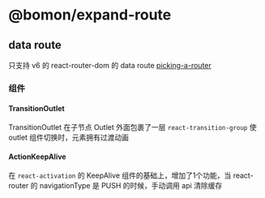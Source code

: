 # @bomon/expand-route

## data route

只支持 v6 的 react-router-dom 的 data route [picking-a-router](https://reactrouter.com/en/main/routers/picking-a-router)

### 组件

#### TransitionOutlet

TransitionOutlet 在子节点 Outlet 外面包裹了一层 ```react-transition-group``` 使 outlet 组件切换时，元素拥有过渡动画

#### ActionKeepAlive

在 ```react-activation``` 的 KeepAlive 组件的基础上，增加了1个功能，当 react-router 的 navigationType 是 PUSH 的时候，手动调用 api 清除缓存